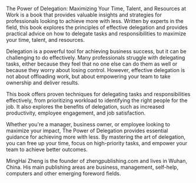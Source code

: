 
The Power of Delegation: Maximizing Your Time, Talent, and Resources at Work is a book that provides valuable insights and strategies for professionals looking to achieve more with less. Written by experts in the field, this book explores the principles of effective delegation and provides practical advice on how to delegate tasks and responsibilities to maximize your time, talent, and resources.

Delegation is a powerful tool for achieving business success, but it can be challenging to do effectively. Many professionals struggle with delegating tasks, either because they feel that no one else can do them as well or because they worry about losing control. However, effective delegation is not about offloading work, but about empowering your team to take ownership and deliver results.

This book offers proven techniques for delegating tasks and responsibilities effectively, from prioritizing workload to identifying the right people for the job. It also explores the benefits of delegation, such as increased productivity, employee engagement, and job satisfaction.

Whether you're a manager, business owner, or employee looking to maximize your impact, The Power of Delegation provides essential guidance for achieving more with less. By mastering the art of delegation, you can free up your time, focus on high-priority tasks, and empower your team to achieve better outcomes.

MingHai Zheng is the founder of zhengpublishing.com and lives in Wuhan, China. His main publishing areas are business, management, self-help, computers and other emerging foreword fields.
